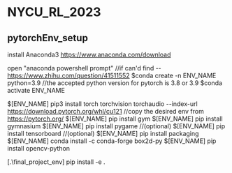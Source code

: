 # NYCU_RL_2023

## pytorchEnv_setup
install Anaconda3
https://www.anaconda.com/download 

open "anaconda powershell prompt"  //if can'd find -- https://www.zhihu.com/question/41511552
$conda create -n ENV_NAME python=3.9   //the accepted python version for pytorch is 3.8 or 3.9
$conda activate ENV_NAME

$[ENV_NAME] pip3 install torch torchvision torchaudio --index-url https://download.pytorch.org/whl/cu121  //copy the desired env from https://pytorch.org/
$[ENV_NAME] pip install gym
$[ENV_NAME] pip install gymnasium
$[ENV_NAME] pip install pygame //(optional)
$[ENV_NAME] pip install tensorboard  //(optional)
$[ENV_NAME] pip install packaging
$[ENV_NAME] conda install -c conda-forge box2d-py
$[ENV_NAME] pip install opencv-python


[.\final_project_env] pip install -e .